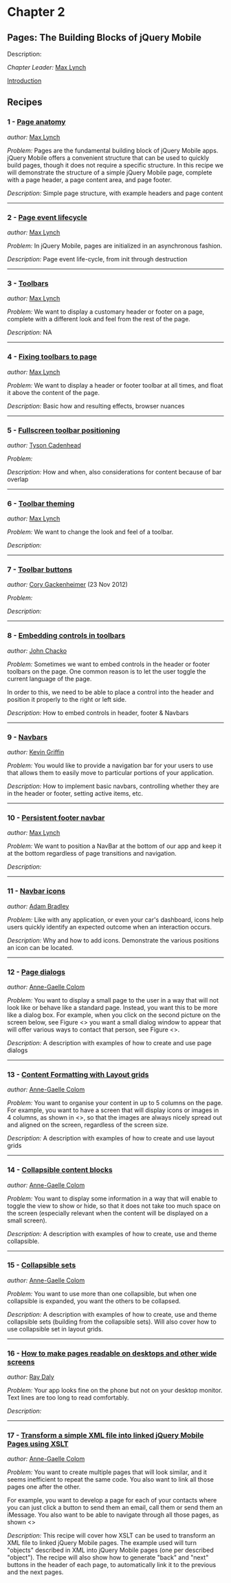 # Chapter 2

## Pages: The Building Blocks of jQuery Mobile

Description: 

*Chapter Leader:* <a href="mailto:ihasmax@gmail.com">Max Lynch</a>

<a href="/jquerymobilecookbook/book/blob/master/2-pages-the-building-blocks-of-jquery-mobile/introduction.adoc">Introduction</a>

## Recipes

### 1 - <a href="/jquerymobilecookbook/book/blob/master/2-pages-the-building-blocks-of-jquery-mobile/recipe-1.adoc">Page anatomy</a>
*author:* <a href="mailto:maxlynch@uwalumni.com">Max Lynch</a>

*Problem:* Pages are the fundamental building block of jQuery Mobile apps. jQuery Mobile offers a convenient structure that can be used to quickly build pages, though it does not require a specific structure. In this recipe we will demonstrate the structure of a simple jQuery Mobile page, complete with a page header, a page content area, and page footer.

*Description:* Simple page structure, with example headers and page content

---

### 2 - <a href="/jquerymobilecookbook/book/blob/master/2-pages-the-building-blocks-of-jquery-mobile/recipe-2.adoc">Page event lifecycle</a>
*author:* <a href="mailto:maxlynch@uwalumni.com">Max Lynch</a>

*Problem:* In jQuery Mobile, pages are initialized in an asynchronous fashion. 

*Description:* Page event life-cycle, from init through destruction

---

### 3 - <a href="/jquerymobilecookbook/book/blob/master/2-pages-the-building-blocks-of-jquery-mobile/recipe-3.adoc">Toolbars</a>
*author:* <a href="mailto:maxlynch@uwalumni.com">Max Lynch</a>

*Problem:* We want to display a customary header or footer on a page, complete with a different look and feel from the rest of the page.

*Description:* NA

---

### 4 - <a href="/jquerymobilecookbook/book/blob/master/2-pages-the-building-blocks-of-jquery-mobile/recipe-4.adoc">Fixing toolbars to page</a>
*author:* <a href="mailto:maxlynch@uwalumni.com">Max Lynch</a>

*Problem:* We want to display a header or footer toolbar at all times, and float it above the content of the page.

*Description:* Basic how and resulting effects, browser nuances

---

### 5 - <a href="/jquerymobilecookbook/book/blob/master/2-pages-the-building-blocks-of-jquery-mobile/recipe-5.adoc">Fullscreen toolbar positioning</a>
*author:* <a href="mailto:tcadenhead@appendto.com">Tyson Cadenhead</a>

*Problem:*

*Description:* How and when, also considerations for content because of bar overlap

---

### 6 - <a href="/jquerymobilecookbook/book/blob/master/2-pages-the-building-blocks-of-jquery-mobile/recipe-6.adoc">Toolbar theming</a>
*author:* <a href="mailto:maxlynch@uwalumni.com">Max Lynch</a>

*Problem:* We want to change the look and feel of a toolbar.

*Description:* 

---

### 7 - <a href="/jquerymobilecookbook/book/blob/master/2-pages-the-building-blocks-of-jquery-mobile/recipe-7.adoc">Toolbar buttons</a>
*author:* <a href="mailto:cory.gack@gmail">Cory Gackenheimer</a> (23 Nov 2012)

*Problem:*

*Description:* 

---

### 8 - <a href="/jquerymobilecookbook/book/blob/master/2-pages-the-building-blocks-of-jquery-mobile/recipe-8.adoc">Embedding controls in toolbars</a>
*author:* <a href="mailto:poonkave@gmail.com">John Chacko</a>

*Problem:* Sometimes we want to embed controls in the header or footer toolbars on the page. One common reason is to let the user toggle the current language of the page.

In order to this, we need to be able to place a control into the header and position it properly to the right or left side.

*Description:* How to embed controls in header, footer & Navbars

---

### 9 - <a href="/jquerymobilecookbook/book/blob/master/2-pages-the-building-blocks-of-jquery-mobile/recipe-9.adoc">Navbars</a>
*author:* <a href="mailto:kevin@kevgriffin.com">Kevin Griffin</a>

*Problem:* You would like to provide a navigation bar for your users to use that allows them to easily move to particular portions of your application.

*Description:* How to implement basic navbars, controlling whether they are in the header or footer, setting active items, etc.

---

### 10 - <a href="/jquerymobilecookbook/book/blob/master/2-pages-the-building-blocks-of-jquery-mobile/recipe-10.adoc">Persistent footer navbar</a>
*author:* <a href="mailto:maxlynch@uwalumni.com">Max Lynch</a>

*Problem:* We want to position a NavBar at the bottom of our app and keep it at the bottom regardless of page transitions and navigation.

*Description:* 

---

### 11 - <a href="/jquerymobilecookbook/book/blob/master/2-pages-the-building-blocks-of-jquery-mobile/recipe-11.adoc">Navbar icons</a>
*author:* <a href="mailto:adambradley25@gmail.com">Adam Bradley</a>

*Problem:* Like with any application, or even your car's dashboard, icons help users quickly identify an expected outcome when an interaction occurs. 

*Description:* Why and how to add icons. Demonstrate the various positions an icon can be located. 

---

### 12 - <a href="/jquerymobilecookbook/book/blob/master/2-pages-the-building-blocks-of-jquery-mobile/recipe-12.adoc">Page dialogs</a>
*author:* <a href="mailto:coloma@westminster.ac.uk">Anne-Gaelle Colom</a>

*Problem:* You want to display a small page to the user in a way that will not look like or behave like a standard page. Instead, you want this to be more like a dialog box. For example, when you click on the second picture on the screen below, see Figure <<FIG2-14-1>> you want a small dialog window to appear that will offer various ways to contact that person, see Figure <<FIG2-14-2>>.

*Description:* A description with examples of how to create and use page dialogs

---

### 13 - <a href="/jquerymobilecookbook/book/blob/master/2-pages-the-building-blocks-of-jquery-mobile/recipe-13.adoc">Content Formatting with Layout grids</a>
*author:* <a href="mailto:coloma@westminster.ac.uk">Anne-Gaelle Colom</a>

*Problem:* You want to organise your content in up to 5 columns on the page. For example, you want to have a screen that will display icons or images in 4 columns, as shown in <<FIG2-15-1>>, so that the images are always nicely spread out and aligned on the screen, regardless of the screen size.

*Description:* A description with examples of how to create and use layout grids

---

### 14 - <a href="/jquerymobilecookbook/book/blob/master/2-pages-the-building-blocks-of-jquery-mobile/recipe-14.adoc">Collapsible content blocks</a>
*author:* <a href="mailto:coloma@westminster.ac.uk">Anne-Gaelle Colom</a>

*Problem:* You want to display some information in a way that will enable to toggle the view to show or hide, so that it does not take too much space on the screen (especially relevant when the content will be displayed on a small screen).

*Description:* A description with examples of how to create, use and theme collapsible.

---

### 15 - <a href="/jquerymobilecookbook/book/blob/master/2-pages-the-building-blocks-of-jquery-mobile/recipe-15.adoc">Collapsible sets</a>
*author:* <a href="mailto:coloma@westminster.ac.uk">Anne-Gaelle Colom</a>

*Problem:* You want to use more than one collapsible, but when one collapsible is expanded, you want the others to be collapsed.

*Description:* A description with examples of how to create, use and theme collapsible sets (building from the collapsible sets). Will also cover how to use collapsible set in layout grids.

---

### 16 - <a href="/jquerymobilecookbook/book/blob/master/2-pages-the-building-blocks-of-jquery-mobile/recipe-16.adoc">How to make pages readable on desktops and other wide screens</a>
*author:* <a href="mailto:raydaly@gmail.com">Ray Daly</a>

*Problem:* Your app looks fine on the phone but not on your desktop monitor. Text lines are too long to read comfortably.

*Description:* 

---

### 17 - <a href="/jquerymobilecookbook/book/blob/master/2-pages-the-building-blocks-of-jquery-mobile/recipe-17.adoc">Transform a simple XML file into linked jQuery Mobile Pages using XSLT</a>
*author:* <a href="mailto:coloma@westminster.ac.uk">Anne-Gaelle Colom</a>

*Problem:* You want to create multiple pages that will look similar, and it seems inefficient to repeat the same code. You also want to link all those pages one after the other.

For example, you want to develop a page for each of your contacts where you can just click a button to send them an email, call them or send them an iMessage. You also want to be able to navigate through all those pages, as shown <<FIG2-19-1>>

*Description:* This recipe will cover how XSLT can be used to transform an XML file to linked jQuery Mobile pages. The example used will turn "objects" described in XML into jQuery Mobile pages (one per described "object"). The recipe will also show how to generate "back" and "next" buttons in the header of each page, to automatically link it to the previous and the next pages.

